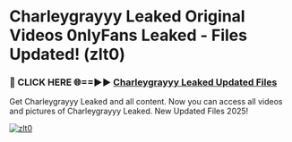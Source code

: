 # Charleygrayyy Leaked Original Videos 0nlyFans Leaked - Files Updated! (zlt0)

<h3>🔴 CLICK HERE 🌐==►► <a href="https://tinyurl.com/ehrbuxhb" rel="nofollow">Charleygrayyy Leaked Updated Files</a></h3>

Get Charleygrayyy Leaked and all content. Now you can access all videos and pictures of Charleygrayyy Leaked. New Updated Files 2025!

[![zlt0](https://i.imgur.com/lVYEuWS.gif)](https://tinyurl.com/ehrbuxhb)
